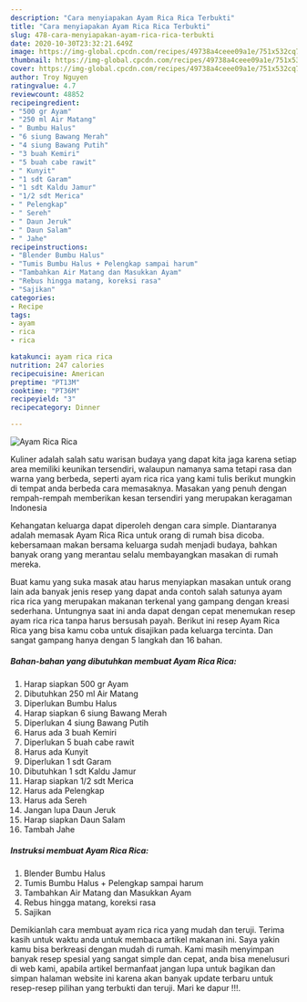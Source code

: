 ```yaml
---
description: "Cara menyiapakan Ayam Rica Rica Terbukti"
title: "Cara menyiapakan Ayam Rica Rica Terbukti"
slug: 478-cara-menyiapakan-ayam-rica-rica-terbukti
date: 2020-10-30T23:32:21.649Z
image: https://img-global.cpcdn.com/recipes/49738a4ceee09a1e/751x532cq70/ayam-rica-rica-foto-resep-utama.jpg
thumbnail: https://img-global.cpcdn.com/recipes/49738a4ceee09a1e/751x532cq70/ayam-rica-rica-foto-resep-utama.jpg
cover: https://img-global.cpcdn.com/recipes/49738a4ceee09a1e/751x532cq70/ayam-rica-rica-foto-resep-utama.jpg
author: Troy Nguyen
ratingvalue: 4.7
reviewcount: 48852
recipeingredient:
- "500 gr Ayam"
- "250 ml Air Matang"
- " Bumbu Halus"
- "6 siung Bawang Merah"
- "4 siung Bawang Putih"
- "3 buah Kemiri"
- "5 buah cabe rawit"
- " Kunyit"
- "1 sdt Garam"
- "1 sdt Kaldu Jamur"
- "1/2 sdt Merica"
- " Pelengkap"
- " Sereh"
- " Daun Jeruk"
- " Daun Salam"
- " Jahe"
recipeinstructions:
- "Blender Bumbu Halus"
- "Tumis Bumbu Halus + Pelengkap sampai harum"
- "Tambahkan Air Matang dan Masukkan Ayam"
- "Rebus hingga matang, koreksi rasa"
- "Sajikan"
categories:
- Recipe
tags:
- ayam
- rica
- rica

katakunci: ayam rica rica 
nutrition: 247 calories
recipecuisine: American
preptime: "PT13M"
cooktime: "PT36M"
recipeyield: "3"
recipecategory: Dinner

---
```



![Ayam Rica Rica](https://img-global.cpcdn.com/recipes/49738a4ceee09a1e/751x532cq70/ayam-rica-rica-foto-resep-utama.jpg)

Kuliner adalah salah satu warisan budaya yang dapat kita jaga karena setiap area memiliki keunikan tersendiri, walaupun namanya sama tetapi rasa dan warna yang berbeda, seperti ayam rica rica yang kami tulis berikut mungkin di tempat anda berbeda cara memasaknya. Masakan yang penuh dengan rempah-rempah memberikan kesan tersendiri yang merupakan keragaman Indonesia

Kehangatan keluarga dapat diperoleh dengan cara simple. Diantaranya adalah memasak Ayam Rica Rica untuk orang di rumah bisa dicoba. kebersamaan makan bersama keluarga sudah menjadi budaya, bahkan banyak orang yang merantau selalu membayangkan masakan di rumah mereka.



Buat kamu yang suka masak atau harus menyiapkan masakan untuk orang lain ada banyak jenis resep yang dapat anda contoh salah satunya ayam rica rica yang merupakan makanan terkenal yang gampang dengan kreasi sederhana. Untungnya saat ini anda dapat dengan cepat menemukan resep ayam rica rica tanpa harus bersusah payah.
Berikut ini resep Ayam Rica Rica yang bisa kamu coba untuk disajikan pada keluarga tercinta. Dan sangat gampang hanya dengan 5 langkah dan 16 bahan.


<!--inarticleads1-->

##### Bahan-bahan yang dibutuhkan membuat Ayam Rica Rica:

1. Harap siapkan 500 gr Ayam
1. Dibutuhkan 250 ml Air Matang
1. Diperlukan  Bumbu Halus
1. Harap siapkan 6 siung Bawang Merah
1. Diperlukan 4 siung Bawang Putih
1. Harus ada 3 buah Kemiri
1. Diperlukan 5 buah cabe rawit
1. Harus ada  Kunyit
1. Diperlukan 1 sdt Garam
1. Dibutuhkan 1 sdt Kaldu Jamur
1. Harap siapkan 1/2 sdt Merica
1. Harus ada  Pelengkap
1. Harus ada  Sereh
1. Jangan lupa  Daun Jeruk
1. Harap siapkan  Daun Salam
1. Tambah  Jahe




<!--inarticleads2-->

##### Instruksi membuat  Ayam Rica Rica:

1. Blender Bumbu Halus
1. Tumis Bumbu Halus + Pelengkap sampai harum
1. Tambahkan Air Matang dan Masukkan Ayam
1. Rebus hingga matang, koreksi rasa
1. Sajikan




Demikianlah cara membuat ayam rica rica yang mudah dan teruji. Terima kasih untuk waktu anda untuk membaca artikel makanan ini. Saya yakin kamu bisa berkreasi dengan mudah di rumah. Kami masih menyimpan banyak resep spesial yang sangat simple dan cepat, anda bisa menelusuri di web kami, apabila artikel bermanfaat jangan lupa untuk bagikan dan simpan halaman website ini karena akan banyak update terbaru untuk resep-resep pilihan yang terbukti dan teruji. Mari ke dapur !!!. 
